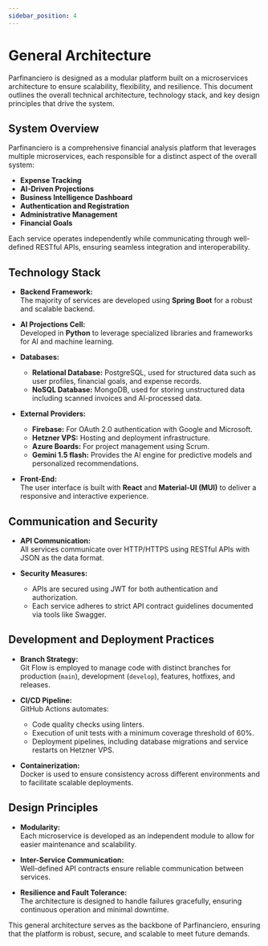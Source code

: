 ```yaml
---
sidebar_position: 4
---
```


# General Architecture

Parfinanciero is designed as a modular platform built on a microservices architecture to ensure scalability, flexibility, and resilience. This document outlines the overall technical architecture, technology stack, and key design principles that drive the system.

## System Overview

Parfinanciero is a comprehensive financial analysis platform that leverages multiple microservices, each responsible for a distinct aspect of the overall system:
- **Expense Tracking**
- **AI-Driven Projections**
- **Business Intelligence Dashboard**
- **Authentication and Registration**
- **Administrative Management**
- **Financial Goals**

Each service operates independently while communicating through well-defined RESTful APIs, ensuring seamless integration and interoperability.

## Technology Stack

- **Backend Framework:**  
  The majority of services are developed using **Spring Boot** for a robust and scalable backend.
  
- **AI Projections Cell:**  
  Developed in **Python** to leverage specialized libraries and frameworks for AI and machine learning.
  
- **Databases:**  
  - **Relational Database:** PostgreSQL, used for structured data such as user profiles, financial goals, and expense records.  
  - **NoSQL Database:** MongoDB, used for storing unstructured data including scanned invoices and AI-processed data.

- **External Providers:**  
  - **Firebase:** For OAuth 2.0 authentication with Google and Microsoft.
  - **Hetzner VPS:** Hosting and deployment infrastructure.
  - **Azure Boards:** For project management using Scrum.
  - **Gemini 1.5 flash:** Provides the AI engine for predictive models and personalized recommendations.

- **Front-End:**  
  The user interface is built with **React** and **Material-UI (MUI)** to deliver a responsive and interactive experience.

## Communication and Security

- **API Communication:**  
  All services communicate over HTTP/HTTPS using RESTful APIs with JSON as the data format.
  
- **Security Measures:**  
  - APIs are secured using JWT for both authentication and authorization.
  - Each service adheres to strict API contract guidelines documented via tools like Swagger.

## Development and Deployment Practices

- **Branch Strategy:**  
  Git Flow is employed to manage code with distinct branches for production (`main`), development (`develop`), features, hotfixes, and releases.

- **CI/CD Pipeline:**  
  GitHub Actions automates:
  - Code quality checks using linters.
  - Execution of unit tests with a minimum coverage threshold of 60%.
  - Deployment pipelines, including database migrations and service restarts on Hetzner VPS.

- **Containerization:**  
  Docker is used to ensure consistency across different environments and to facilitate scalable deployments.

## Design Principles

- **Modularity:**  
  Each microservice is developed as an independent module to allow for easier maintenance and scalability.
  
- **Inter-Service Communication:**  
  Well-defined API contracts ensure reliable communication between services.
  
- **Resilience and Fault Tolerance:**  
  The architecture is designed to handle failures gracefully, ensuring continuous operation and minimal downtime.

This general architecture serves as the backbone of Parfinanciero, ensuring that the platform is robust, secure, and scalable to meet future demands.
